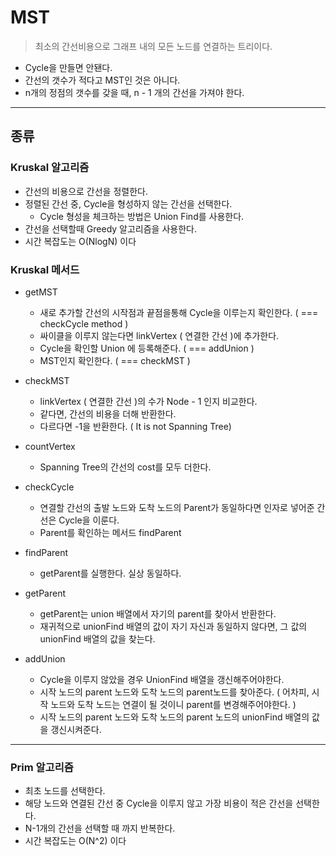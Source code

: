 # MST

> 최소의 간선비용으로 그래프 내의 모든 노드를 연결하는 트리이다.

- Cycle을 만들면 안됀다.
- 간선의 갯수가 적다고 MST인 것은 아니다.
- n개의 정점의 갯수를 갖을 때, n - 1 개의 간선을 가져야 한다.

---

## 종류

### Kruskal 알고리즘

- 간선의 비용으로 간선을 정렬한다.
- 정렬된 간선 중, Cycle을 형성하지 않는 간선을 선택한다.
  - Cycle 형성을 체크하는 방법은 Union Find를 사용한다.
- 간선을 선택할때 Greedy 알고리즘을 사용한다.
- 시간 복잡도는 O(NlogN) 이다

### Kruskal 메서드

- getMST

  - 새로 추가할 간선의 시작점과 끝점을통해 Cycle을 이루는지 확인한다. ( === checkCycle method )
  - 싸이클을 이루지 않는다면 linkVertex ( 연결한 간선 )에 추가한다.
  - Cycle을 확인할 Union 에 등록해준다. ( === addUnion )
  - MST인지 확인한다. ( === checkMST )

- checkMST

  - linkVertex ( 연결한 간선 )의 수가 Node - 1 인지 비교한다.
  - 같다면, 간선의 비용을 더해 반환한다.
  - 다르다면 -1을 반환한다. ( It is not Spanning Tree)

- countVertex

  - Spanning Tree의 간선의 cost를 모두 더한다.

- checkCycle

  - 연결할 간선의 출발 노드와 도착 노드의 Parent가 동일하다면 인자로 넣어준 간선은 Cycle을 이룬다.
  - Parent를 확인하는 메서드 findParent

- findParent

  - getParent를 실행한다. 실상 동일하다.

- getParent

  - getParent는 union 배열에서 자기의 parent를 찾아서 반환한다.
  - 재귀적으로 unionFind 배열의 값이 자기 자신과 동일하지 않다면, 그 값의 unionFind 배열의 값을 찾는다.

- addUnion
  - Cycle을 이루지 않았을 경우 UnionFind 배열을 갱신해주어야한다.
  - 시작 노드의 parent 노드와 도착 노드의 parent노드를 찾아준다. ( 어차피, 시작 노드와 도착 노드는 연결이 될 것이니 parent를 변경해주어야한다. )
  - 시작 노드의 parent 노드와 도착 노드의 parent 노드의 unionFind 배열의 값을 갱신시켜준다.

---

### Prim 알고리즘

- 최초 노드를 선택한다.
- 해당 노드와 연결된 간선 중 Cycle을 이루지 않고 가장 비용이 적은 간선을 선택한다.
- N-1개의 간선을 선택할 때 까지 반복한다.
- 시간 복잡도는 O(N^2) 이다
